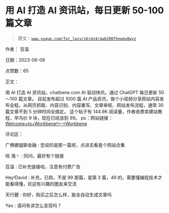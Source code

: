 # 用 AI 打造 AI 资讯站，每日更新 50-100 篇文章

> 原文：[`www.yuque.com/for_lazy/xkrm14/qwb200fhewmu8wyz`](https://www.yuque.com/for_lazy/xkrm14/qwb200fhewmu8wyz)

作者： 百温

日期：2023-06-09

点赞数：65

正文：

用 AI 打造 AI 资讯站，chatbene.com AI 驱动快讯，通过 ChatGPT 每日更新 50～100 篇文章。 目前发布超过 1000 篇 AI 产品资讯，做个小视频分享网站内容发布全程，从网页抓取、内容识别、内容重写、文章审核、网站发布流程，通常 30 篇文章不到 5 分钟时间全搞定。 这个帖子有 144.9K 阅读量，作者收费卖建站教程，早鸟价 9 块，现在已经涨到 99。 ps：网站链接：[Welcome+to+Workbene!+–+Workbene](https://workbene.com/)

评论区：

广佛娜姐聊金融 : 您说的是那一篇呢，点进去看是个网站合集

哓 海丶 : 同问，最好有个链接

百温 : 已补充链接哈，注意有付费广告

Hey!David : 补充，已购，不是 99 那篇，是第 3 篇，49 的，需要懂编程技术才能看得懂，欢迎有兴趣的圈友来交流

天行健 : 你好，购买之后怎么样，能全自动生成文章吗

Yao : 请问有讲怎么变现吗？



